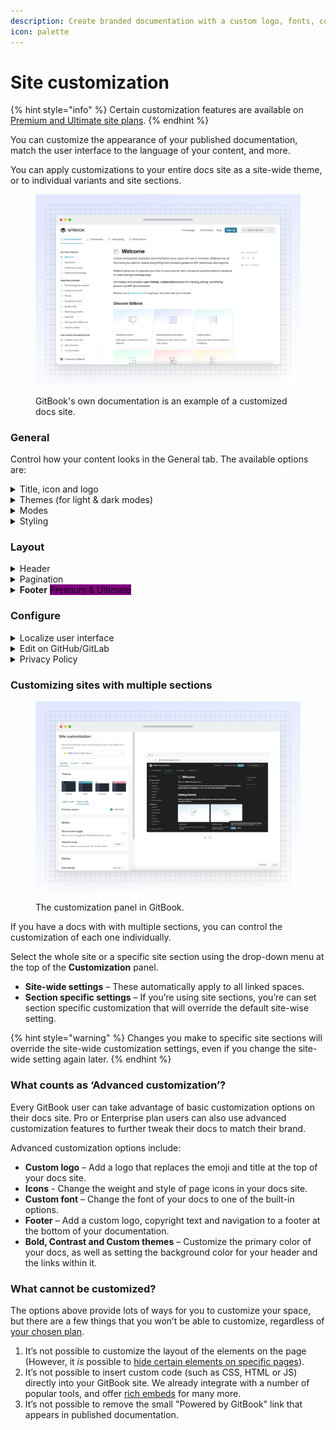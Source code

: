 ```yaml
---
description: Create branded documentation with a custom logo, fonts, colors, links and more
icon: palette
---
```


# Site customization

{% hint style="info" %}
Certain customization features are available on [Premium and Ultimate site plans](https://www.gitbook.com/pricing).
{% endhint %}

You can customize the appearance of your published documentation, match the user interface to the language of your content, and more.

You can apply customizations to your entire docs site as a site-wide theme, or to individual variants and site sections.

<figure><img src="../.gitbook/assets/publishing-documentation-customization.svg" alt=""><figcaption><p>GitBook's own documentation is an example of a customized docs site.</p></figcaption></figure>

### General

Control how your content looks in the General tab. The available options are:

<details>

<summary>Title, icon and logo</summary>

**Title**\
You can set any title you choose for your space. Note: this setting will only affect the title that displays _in the published documentation_. If you want to edit the title in the GitBook app, close the customize menu and edit it at the top of the space.

**Icon**\
You can set an emoji, or upload an icon of your own. Note: this setting will only affect the icon that displays _in the published documentation_ and it’ll also be used as the favicon for the page. If you want to edit the icon used within the GitBook app, close the customize section and click on the icon at the top of the space.

**Custom logo** <mark style="background-color:purple;">Premium & Ultimate</mark>\
You can replace _both_ the published space’s title and icon with a custom logo so that your documentation better reflects your own branding — and, you can upload two versions: one for light mode, and one for dark mode.&#x20;

_What’s the difference between the icon and logo options?_\
The icon setting lets you upload a small, 132x132px image, which will appear _alongside_ your space title. The custom logo option lets you upload a larger image (we recommend at least 600px wide), which will completely replace any icon and title you’ve set.

</details>

<details>

<summary>Themes (for light &#x26; dark modes)</summary>

Themes let you customize the color scheme of your published content for both light and dark mode. While you can use any colors you like, it’s important to keep accessibility in mind and choose something with good contrast so your content is easy to read.

**Default theme**\
All spaces have access to this theme, where the header background color will be aligned with the background color for the rest of the space.

**Bold theme** <mark style="background-color:purple;">Premium & Ultimate</mark>\
The bold theme uses the primary color as the header background color.

**Contrast theme** <mark style="background-color:purple;">Premium & Ultimate</mark>\
The contrast theme has a dark header background color in light mode, and a light header background color in dark mode.

**Custom theme** <mark style="background-color:purple;">Premium & Ultimate</mark>\
The custom theme option lets you to set your own color preferences for the background color and link color in the header, in addition to choosing the primary color for light and dark mode.

</details>

<details>

<summary>Modes</summary>

**Show mode toggle**\
Enable this if you would like visitors to your published content to be able to manually toggle between light and dark mode. Readers can find the toggle at the bottom of any published page, both on larger screens and mobile devices.

**Default mode**\
Choose whether visitors to your published content will see it in light or dark mode initially. If **Show mode toggle** is enabled, they’ll be able to switch to the other option if they prefer. If **Show mode toggle** is disabled, they’ll only be able to see your content in the mode you choose here.

_Note: if you just want to change the theme within the GitBook app, you can do that from your **Settings**_ <picture><source srcset="../.gitbook/assets/settings - dark.svg" media="(prefers-color-scheme: dark)"><img src="../.gitbook/assets/settings.svg" alt=""></picture> _menu, which can be found at the bottom of the_ [_sidebar_](../resources/gitbook-ui.md#sidebar)_._

</details>

<details>

<summary>Styling</summary>

**Font family** <mark style="background-color:purple;">Premium & Ultimate</mark>\
You can choose a font family for your published content from a list of popular options. GitBook currently doesn’t support uploading or linking custom fonts.

**Icons** <mark style="background-color:purple;">Premium & Ultimate</mark>\
When using page icons, you can set the weight and style of the displayed icons here.

**Corner style**\
Choose either a rounded or straight corner style, to help align your published GitBook content with your own brand’s styling preferences.

**Tint color**\
Switch between a plain background and a subtly tinted background that either complements the primary color selected in your [theme](customization.md#themes-for-light-and-dark-modes), or matches a custom tint color of your choice.

</details>

### Layout

<details>

<summary>Header</summary>

**Navigation**\
Add header links to your site. You could use header links to point to important parts of your documentation, or perhaps to link back to your main website.

You can choose what type of appearance you would like your link to have, and can choose between a normal link, primary button, and secondary button.

When enabled, simply add a title and a URL for each link. We support two levels of header navigation, meaning that you can have sub-links that appear in a dropdown menu.

</details>

<details>

<summary>Pagination</summary>

Control the display of  the previous and next buttons that appear at the bottom of each page in your space. You can additionally set this feature for [specific pages](../creating-content/content-structure/page.md).

</details>

<details>

<summary><strong>Footer</strong> <mark style="background-color:purple;">Premium &#x26; Ultimate</mark></summary>

Enable or disable a footer section for your space.

**Logo**\
Add your logo or another image in the footer.

**Copyright text**\
Add copyright information to your footer.

**Navigation**\
Add links in your footer, in multiple sections. Similar to the header, you can add a title and URL for each link. Make sure to also include a section title for each section you create.

</details>

### Configure

<details>

<summary>Localize user interface</summary>

You can select from a list of languages to localize the user interface of your published content. This will apply translations to the **non-custom** areas of the interface.

This setting will _not_ auto-translate your actual content, but can help with matching the user interface to the language that you are writing in.

Is there a language we don’t yet offer that you would like to see included in this list? [Let us know](https://github.com/GitbookIO/gitbook/issues), or [contribute your own translation](https://www.gitbook.com/solutions/open-source)!

</details>

<details>

<summary>Edit on GitHub/GitLab</summary>

If your space is connected to a Git repository, you can optionally show a link for your users to contribute to your documentation from your linked repository.

</details>

<details>

<summary>Privacy Policy</summary>

You can link to your own privacy policy to help visitors understand how your GitBook content uses cookies, and how you protect their privacy. If you choose not to set one, your site will default to [GitBook’s own privacy policy](https://policies.gitbook.com/privacy-and-security/statement/cookies).

</details>

### Customizing sites with multiple sections

<figure><img src="../.gitbook/assets/publishing-documentation-site-customization.svg" alt=""><figcaption><p>The customization panel in GitBook.</p></figcaption></figure>

If you have a docs with with multiple sections, you can control the customization of each one individually.

Select the whole site or a specific site section using the drop-down menu at the top of the **Customization** panel.

* **Site-wide settings** – These automatically apply to all linked spaces.
* **Section specific settings** – If you’re using site sections, you’re can set section specific customization that will override the default site-wise setting.&#x20;

{% hint style="warning" %}
Changes you make to specific site sections will override the site-wide customization settings, even if you change the site-wide setting again later.
{% endhint %}

### What counts as ‘Advanced customization’?

Every GitBook user can take advantage of basic customization options on their docs site. Pro or Enterprise plan users can also use advanced customization features to further tweak their docs to match their brand.

Advanced customization options include:

* **Custom logo** – Add a logo that replaces the emoji and title at the top of your docs site.
* **Icons** - Change the weight and style of page icons in your docs site.
* **Custom font** – Change the font of your docs to one of the built-in options.
* **Footer** – Add a custom logo, copyright text and navigation to a footer at the bottom of your documentation.
* **Bold, Contrast and Custom themes** – Customize the primary color of your docs, as well as setting the background color for your header and the links within it.

### What cannot be customized?

The options above provide lots of ways for you to customize your space, but there are a few things that you won’t be able to customize, regardless of [your chosen plan](../account-management/plans/).

1. It’s not possible to customize the layout of the elements on the page (However, it _is_ possible to [hide certain elements on specific pages](../creating-content/content-structure/page.md)).
2. It’s not possible to insert custom code (such as CSS, HTML or JS) directly into your GitBook site. We already integrate with a number of popular tools, and offer [rich embeds](../creating-content/blocks/embed-a-url.md) for many more.&#x20;
3. It’s not possible to remove the small "Powered by GitBook" link that appears in published documentation.
